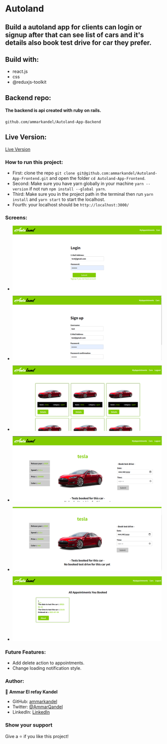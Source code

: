 # Autoland

## Build a autoland app for clients can login or signup after that can see list of cars and it's details also book test drive for car they prefer.

## Build with:

- react.js
- css
- @reduxjs-toolkit

## Backend repo:

#### The backend is api created with ruby on rails.

`github.com/ammarkandel/Autoland-App-Backend`

## Live Version:

[Live Version](https://autoland-app.vercel.app/)

### How to run this project:

- First: clone the repo `git clone git@github.com:ammarkandel/Autoland-App-Frontend.git` and open the folder `cd Autoland-App-Frontend`.
- Second: Make sure you have yarn globally in your machine `yarn --version` if not run `npm install --global yarn`.
- Third: Make sure you in the project path in the terminal then run `yarn install` and `yarn start` to start the localhost.
- Fourth: your localhost should be `http://localhost:3000/`

### Screens:

- ![screen](./src/assets/screen_1.png)

- ![screen](./src/assets/screen_2.png)

- ![screen](./src/assets/screen_3.png)

- ![screen](./src/assets/screen_44.png)

- ![screen](./src/assets/screen_55.png)

- ![screen](./src/assets/screen_6.png)

### Future Features:

- Add delete action to appointments.
- Change loading notification style.

### Author:

👤 **Ammar El refay Kandel**

- GitHub: [ammarkandel](https://github.com/ammarkandel)
- Twitter: [@AmmarQandel](https://twitter.com/AmmarQandel)
- LinkedIn: [LinkedIn](https://www.linkedin.com/in/ammar-kandel-7b4100193/)

### Show your support

Give a ⭐️ if you like this project!
